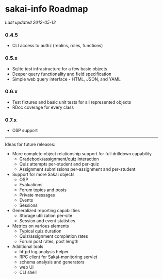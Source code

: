 # sakai-info Roadmap #

*Last updated 2012-05-12*

### 0.4.5 ###

* CLI access to authz (realms, roles, functions)

### 0.5.x ###

* Sqlite test infrastructure for a few basic objects
* Deeper query functionality and field specification
* Simple web query interface - HTML, JSON, and YAML

### 0.6.x ###

* Test fixtures and basic unit tests for all represented objects
* RDoc coverage for every class

### 0.7.x ###

* OSP support

------

Ideas for future releases:

* More complete object relationship support for full drilldown capability
  * Gradebook/assignment/quiz interaction
  * Quiz attempts per-student and per-quiz
  * Assignment submissions per-assignment and per-student
* Support for more Sakai objects
  * OSP
  * Evaluations
  * Forum topics and posts
  * Private messages
  * Events
  * Sessions
* Generalized reporting capabilities
  * Storage utilization per-site
  * Session and event statistics
* Metrics on various elements
  * Typical quiz duration
  * Quiz/assignment completion rates
  * Forum post rates, post length
* Additional tools
  * httpd log analysis helper
  * RPC client for Sakai-monitoring servlet
  * schema analysis and generators
  * web UI
  * CLI shell

